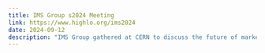 ```yaml
---
title: IMS Group s2024 Meeting
link: https://www.highlo.org/ims2024
date: 2024-09-12
description: "IMS Group gathered at CERN to discuss the future of market surveillance collaboration, research, and innovation."
---
```

